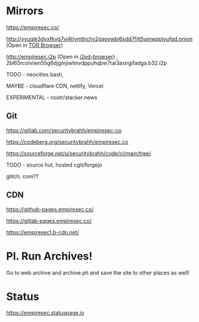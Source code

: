 # Mirrors

https://empiresec.co/

http://yyuqle3dyxfkvg7vj4tlymthchy2gaovwbi6sdd7fjlt5umwpplyufqd.onion (Open in [TOR Browser](https://tpo.pages.torproject.net/core/doc/rust/arti/))

http://empiresec.i2p (Open in [i2pd-browser](https://github.com/PurpleI2P/i2pdbrowser)) , 2bl65rcolviien55g6djgmjiwlmvdppuhqbw7tai3axirgifadga.b32.i2p  

TODO - neocities bash, 

MAYBE - cloudflare CDN, netlify, Vercel

EXPERIMENTAL - nostr/stacker.news

## Git

https://gitlab.com/securitybrahh/empiresec-co

https://codeberg.org/securitybrahh/empiresec.co

https://sourceforge.net/u/securitybrahh/code/ci/main/tree/

TODO - source hut, hosted cgit/forgejo

glitch. com?? 

## CDN

https://github-pages.empiresec.co/

https://gitlab-pages.empiresec.co/

https://empiresec1.b-cdn.net/

# Pl. Run Archives!

Go to web archive and archive.ph and save the site to other places as well!

# Status

https://empiresec.statuspage.io
